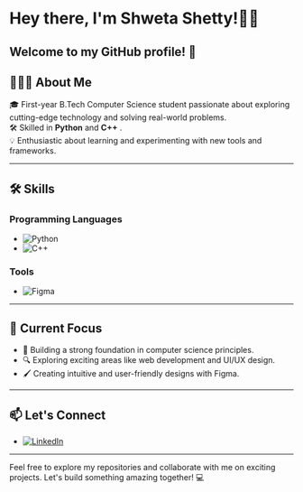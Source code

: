 # Hey there, I'm Shweta Shetty!👋🏻

Welcome to my GitHub profile! 🚀  
---

## 👩🏻‍💻 About Me  

🎓 First-year B.Tech Computer Science student passionate about exploring cutting-edge technology and solving real-world problems.  
🛠️ Skilled in **Python** and **C++** .  
💡 Enthusiastic about learning and experimenting with new tools and frameworks.  

---

## 🛠️ Skills  

### Programming Languages  
- ![Python](https://img.shields.io/badge/Python-3776AB?style=for-the-badge&logo=python&logoColor=white)  
- ![C++](https://img.shields.io/badge/C++-00599C?style=for-the-badge&logo=cplusplus&logoColor=white)  

### Tools  
- ![Figma](https://img.shields.io/badge/Figma-F24E1E?style=for-the-badge&logo=figma&logoColor=white)  

---

## 🌟 Current Focus  

- 🌱 Building a strong foundation in computer science principles.  
- 🔍 Exploring exciting areas like web development and UI/UX design.  
- 🖌️ Creating intuitive and user-friendly designs with Figma.  

---

## 📫 Let's Connect  

- [![LinkedIn](https://img.shields.io/badge/LinkedIn-0A66C2?style=for-the-badge&logo=linkedin&logoColor=white)]((https://www.linkedin.com/in/shweta-shetty-340196332/))

---

Feel free to explore my repositories and collaborate with me on exciting projects. Let's build something amazing together! 💻
